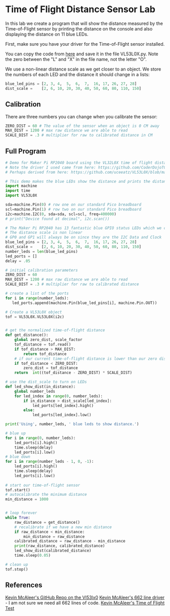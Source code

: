 # Time of Flight Distance Sensor Lab

In this lab we create a program that will show the distance measured by the Time-of-Flight sensor by printing the distance on the console and also displaying the distance on 11 blue LEDs.

First, make sure you have your driver for the Time-of-Flight sensor installed.

You can copy the code from [here](https://github.com/CoderDojoTC/micropython/blob/main/src/drivers/VL53L0X.py) and save it in the file VL53L0X.py.  Note the zero between the "L" and "X" in the file name, not the letter "O".

We use a non-linear distance scale as we get closer to an object.  We store the numbers of each LED and the distance it should change in a lists:

```py
blue_led_pins = [2, 3, 4,  5,  6,  7,  16, 17, 26, 27, 28]
dist_scale =    [2, 6, 10, 20, 30, 40, 50, 60, 80, 110, 150]
```

## Calibration

There are three numbers you can change when you calibrate the sensor:

```py
ZERO_DIST = 60 # The value of the sensor when an object is 0 CM away
MAX_DIST = 1200 # max raw distance we are able to read
SCALE_DIST = .3 # multiplier for raw to calibrated distance in CM
```

## Full Program

```py
# Demo for Maker Pi RP2040 board using the VL32L0X time of flight distance sensor
# Note the driver I used came from here: https://github.com/CoderDojoTC/micropython/blob/main/src/drivers/VL53L0X.py
# Perhaps derived from here: https://github.com/uceeatz/VL53L0X/blob/master/VL53L0X.py

# This demo makes the blue LEDs show the distance and prints the distance on the console
import machine
import time
import VL53L0X

sda=machine.Pin(0) # row one on our standard Pico breadboard
scl=machine.Pin(1) # row two on our standard Pico breadboard
i2c=machine.I2C(0, sda=sda, scl=scl, freq=400000)
# print("Device found at decimal", i2c.scan())

# The Maker Pi RP2040 has 13 fantastic blue GPIO status LEDs which we can use 11
# The distance scale is non linear
# GP0 and GP1 will always be on since they are the I2C Data and Clock
blue_led_pins = [2, 3, 4,  5,  6,  7,  16, 17, 26, 27, 28]
dist_scale =    [2, 6, 10, 20, 30, 40, 50, 60, 80, 110, 150]
number_leds = len(blue_led_pins)
led_ports = []
delay = .05

# initial calibration parameters
ZERO_DIST = 60
MAX_DIST = 1200 # max raw distance we are able to read
SCALE_DIST = .3 # multiplier for raw to calibrated distance

# create a list of the ports
for i in range(number_leds):
   led_ports.append(machine.Pin(blue_led_pins[i], machine.Pin.OUT))

# Create a VL53L0X object
tof = VL53L0X.VL53L0X(i2c)


# get the normalized time-of-flight distance
def get_distance():
    global zero_dist, scale_factor
    tof_distance = tof.read()
    if tof_distance > MAX_DIST:
        return tof_distance
    # if our current time-of-flight distance is lower than our zero distance then reset the zero distance
    if tof_distance < ZERO_DIST:
        zero_dist = tof_distance
    return  int((tof_distance - ZERO_DIST) * SCALE_DIST)

# use the dist_scale to turn on LEDs
def led_show_dist(in_distance):
    global number_leds
    for led_index in range(0, number_leds):
        if in_distance > dist_scale[led_index]:
            led_ports[led_index].high()
        else:
            led_ports[led_index].low()

print('Using', number_leds, ' blue leds to show distance.')

# blue up
for i in range(0, number_leds):
    led_ports[i].high()
    time.sleep(delay)
    led_ports[i].low()
# blue down
for i in range(number_leds - 1, 0, -1):
    led_ports[i].high()
    time.sleep(delay)
    led_ports[i].low()
    
# start our time-of-flight sensor
tof.start()
# autocalibrate the minimum distance
min_distance = 1000


# loop forever
while True:
    raw_distance = get_distance()
    # recalibrate if we have a new min distance
    if raw_distance < min_distance:
        min_distance = raw_distance
    calibrated_distance = raw_distance - min_distance
    print(raw_distance, calibrated_distance)
    led_show_dist(calibrated_distance)
    time.sleep(0.05)

# clean up
tof.stop()

```

## References

[Kevin McAleer's GitHub Repo on the Vl53lx0](https://github.com/kevinmcaleer/vl53lx0)
[Kevin McAleer's 662 line driver](https://github.com/kevinmcaleer/vl53lx0/blob/master/vl53l0x.py) - I am not sure we need all 662 lines of code.
[Kevin McAleer's Time of Flight Test](https://github.com/kevinmcaleer/vl53lx0/blob/master/tof_test.py)